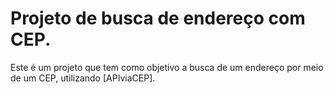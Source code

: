 # Projeto de busca de endereço com CEP.

 Este é um projeto que tem como objetivo a busca de um endereço por meio de um CEP, utilizando [APIviaCEP].
 